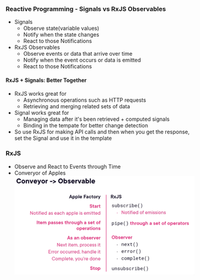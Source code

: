 ### Reactive Programming - Signals vs RxJS Observables

- Signals
  - Observe state(variable values)
  - Notify when the state changes
  - React to those Notifications
- RxJS Observables
  - Observe events or data that arrive over time
  - Notify when the event occurs or data is emitted
  - React to those Notifications

#### RxJS + Signals: Better Together

- RxJS works great for
  - Asynchronous operations such as HTTP requests
  - Retrieving and merging related sets of data
- Signal works great for
  - Managing data after it's been retrieved + computed signals
  - Binding in the tempate for better change detection
- So use RxJS for making API calls and then when you get the response, set the Signal and use it in the template

### RxJS

- Observe and React to Events through Time
- Converyor of Apples
  ![metaphor](img/rxjsMetaphor.png)
